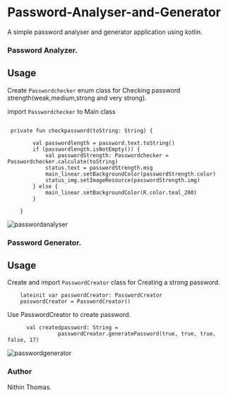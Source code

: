 # Password-Analyser-and-Generator

A simple password analyser and generator application using kotlin.

### Password Analyzer.

## Usage


Create `Passwordchecker` enum class for Checking password strength(weak,medium,strong and very strong).

import `Passwordchecker` to Main class

```

 private fun checkpassword(toString: String) {

        val passwordlength = password.text.toString()
        if (passwordlength.isNotEmpty()) {
            val passwordStrength: Passwordchecker = Passwordchecker.calculate(toString)
            status.text = passwordStrength.msg
            main_linear.setBackgroundColor(passwordStrength.color)
            status_img.setImageResource(passwordStrength.img)
        } else {
            main_linear.setBackgroundColor(R.color.teal_200)
        }

    }

```
![passwordanalyser](https://user-images.githubusercontent.com/71749797/113116497-21029b00-922b-11eb-9f2a-d4f6a225a8c1.gif)
### Password Generator.

## Usage


Create  and import `PasswordCreator`  class for Creating a strong password.
```
    lateinit var passwordCreator: PasswordCreator
    passwordCreator = PasswordCreator()

```
Use PasswordCreator to create password.



```
      val createdpassword: String =
                passwordCreator.generatePassword(true, true, true, false, 17)

```
![passwordgenerator](https://user-images.githubusercontent.com/71749797/113116148-cc5f2000-922a-11eb-8daa-7740d29d0b9f.gif)
### Author



Nithin Thomas. 
